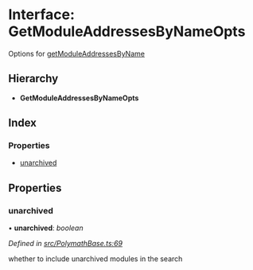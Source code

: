 # Interface: GetModuleAddressesByNameOpts

Options for [getModuleAddressesByName](../classes/_polymathbase_.polymathbase.md#getmoduleaddressesbyname)

## Hierarchy

- **GetModuleAddressesByNameOpts**

## Index

### Properties

- [unarchived](_polymathbase_.getmoduleaddressesbynameopts.md#unarchived)

## Properties

### unarchived

• **unarchived**: _boolean_

_Defined in [src/PolymathBase.ts:69](https://github.com/PolymathNetwork/polymath-sdk/blob/660aba8/src/PolymathBase.ts#L69)_

whether to include unarchived modules in the search
